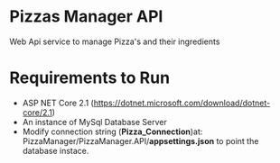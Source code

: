 # Pizzas Manager API
Web Api service to manage Pizza's and their ingredients

# Requirements to Run
- ASP NET Core 2.1 (https://dotnet.microsoft.com/download/dotnet-core/2.1)
- An instance of MySql Database Server
- Modify connection string (**Pizza_Connection**)at: PizzaManager/PizzaManager.API/**appsettings.json** to point the database instace.
